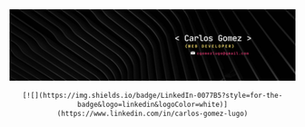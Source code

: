 <div id="header" align="center">
  <img decoding="async" src="/media/Banner_carlos_gomez.png" width="800"/>
</div>

<div id="subheader" align="center">

    [![](https://img.shields.io/badge/LinkedIn-0077B5?style=for-the-badge&logo=linkedin&logoColor=white)](https://www.linkedin.com/in/carlos-gomez-lugo)

</div>
